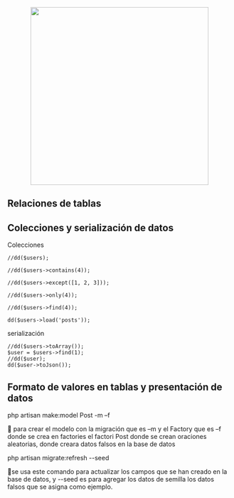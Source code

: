 <p align="center"><img src="https://res.cloudinary.com/dtfbvvkyp/image/upload/v1566331377/laravel-logolockup-cmyk-red.svg" width="400"></p>

## Relaciones de tablas

## Colecciones y serialización de datos

Colecciones

    //dd($users);

    //dd($users->contains(4));

    //dd($users->except([1, 2, 3]));

    //dd($users->only(4));

    //dd($users->find(4));

    dd($users->load('posts'));

serialización

    //dd($users->toArray());
    $user = $users->find(1);
    //dd($user);
    dd($user->toJson());
    
    
## Formato de valores en tablas y presentación de datos

php artisan make:model Post -m –f 

 para crear el modelo con la migración que es –m y el Factory que es –f donde se crea en factories el factori Post donde se crean oraciones aleatorias, donde creara datos falsos en la base de datos

php artisan migrate:refresh --seed 

se usa este comando para actualizar los campos que se han creado en la base de datos, y --seed es para agregar los datos de semilla los datos falsos que se asigna como ejemplo.

